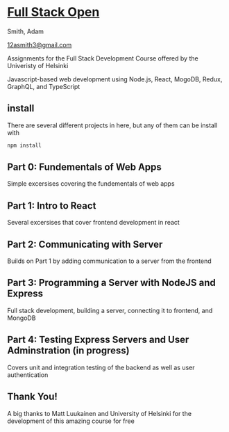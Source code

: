 # [Full Stack Open](https://fullstackopen.com/en)

Smith, Adam 

12asmith3@gmail.com

Assignments for the Full Stack Development Course offered by the Univeristy of Helsinki


Javascript-based web development using Node.js, React, MogoDB, Redux, GraphQL, and TypeScript

## install 

There are several different projects in here, but any of them can be install with 

```bash
npm install
```
## Part 0: Fundementals of Web Apps

Simple excersises covering the fundementals of web apps

## Part 1: Intro to React

Several excersises that cover frontend development in react

## Part 2: Communicating with Server

Builds on Part 1 by adding communication to a server from the frontend

## Part 3: Programming a Server with NodeJS and Express

Full stack development, building a server, connecting it to frontend, and MongoDB

## Part 4: Testing Express Servers and User Adminstration (in progress)
Covers unit and integration testing of the backend as well as user authentication

## Thank You!
A big thanks to Matt Luukainen and University of Helsinki for the development of this amazing course for free
